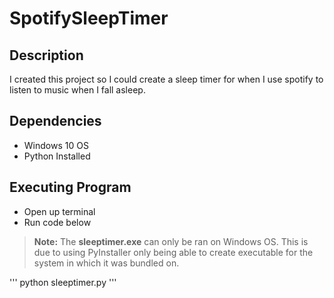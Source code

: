 # SpotifySleepTimer

## Description

I created this project so I could create a sleep timer for when I use spotify to listen to music when I fall asleep. 

## Dependencies
- Windows 10 OS
- Python Installed

## Executing Program
- Open up terminal
- Run code below

> **Note:** The **sleeptimer.exe** can only be ran on Windows OS. This is due to using PyInstaller only being able to create executable for the system in which it was bundled on.


'''
python sleeptimer.py
'''

